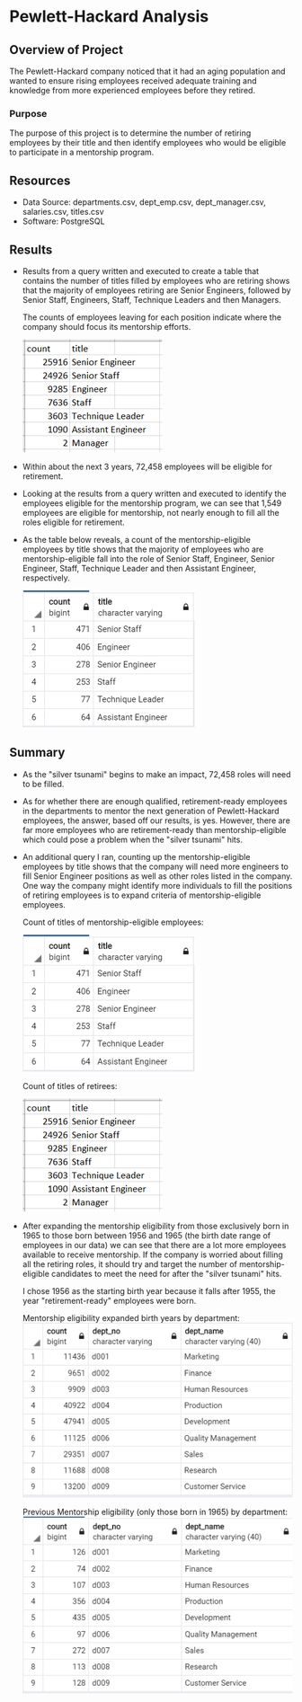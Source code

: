 # Pewlett-Hackard Analysis

## Overview of Project

The Pewlett-Hackard company noticed that it had an aging population and wanted to ensure rising employees received adequate training and knowledge from more experienced employees before they retired.

### Purpose

The purpose of this project is to determine the number of retiring employees by their title and then identify employees who would be eligible to participate in a mentorship program.

## Resources

- Data Source: departments.csv, dept_emp.csv, dept_manager.csv, salaries.csv, titles.csv
- Software: PostgreSQL

## Results

- Results from a query written and executed to create a table that contains the number of titles filled by employees who are retiring shows that the majority of employees retiring are Senior Engineers, followed by Senior Staff, Engineers, Staff, Technique Leaders and then Managers.

  The counts of employees leaving for each position indicate where the company should focus its mentorship efforts.

   ![titles of retirees](Photos/TitlesofRetirees.PNG)

- Within about the next 3 years, 72,458 employees will be eligible for retirement.
- Looking at the results from a query written and executed to identify the employees eligible for the mentorship program, we can see that 1,549 employees are eligible for mentorship, not nearly enough to fill all the roles eligible for retirement.
- As the table below reveals, a count of the mentorship-eligible employees by title shows that the majority of employees who are mentorship-eligible fall into the role of Senior Staff, Engineer, Senior Engineer, Staff, Technique Leader and then Assistant Engineer, respectively.
  
  ![titles of mentorship-eligible employees](Photos/MentorshipTitles.PNG)


## Summary

- As the "silver tsunami" begins to make an impact, 72,458 roles will need to be filled. 
- As for whether there are enough qualified, retirement-ready employees in the departments to mentor the next generation of Pewlett-Hackard employees, the answer, based off our results, is yes. However, there are far more employees who are retirement-ready than mentorship-eligible which could pose a problem when the "silver tsunami" hits.
-  An additional query I ran, counting up the mentorship-eligible employees by title shows that the company will need more engineers to fill Senior Engineer positions as well as other roles listed in the company. One way the company might identify more individuals to fill the positions of retiring employees is to expand criteria of mentorship-eligible employees.
  
   Count of titles of mentorship-eligible employees:

    ![titles of mentorship-eligible employees](Photos/MentorshipTitles.PNG)

    Count of titles of retirees:

    ![titles of retirees](Photos/TitlesofRetirees.PNG)
-  After expanding the mentorship eligibility from those exclusively born in 1965 to those born between 1956 and 1965 (the birth date range of employees in our data) we can see that there are a lot more employees available to receive mentorship.
  If the company is worried about filling all the retiring roles, it should try and target the number of mentorship-eligible candidates to meet the need for after the "silver tsunami" hits. 
  
    I chose 1956 as the starting birth year because it falls after 1955, the year "retirement-ready" employees were born.
    
    Mentorship eligibility expanded birth years by department:
  ![mentorship_expanded](Photos/MentorshipEligibilityExpanded.PNG)

   Previous Mentorship eligibility (only those born in 1965) by department:
  ![mentorship_1965](Photos/MentorshipEligibility.PNG)